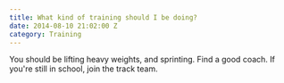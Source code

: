 ```yaml
---
title: What kind of training should I be doing?
date: 2014-08-10 21:02:00 Z
category: Training
---
```


You should be lifting heavy weights, and sprinting. Find a good coach. If you're still in school, join the track team.
